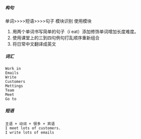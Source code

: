 ##### 构句

单词>>>>短语>>>>句子 模块识别 使用模块

1. 用两个单词书写简单的句子（i eat）添加修饰单词增加长度难度。
2. 使用课堂上的三到四句例句打乱顺序重新组合
3. 将日常中文翻译成英文

##### 词汇

```
Work in 
Emails
Write
Customers
Mettings
Team
Meet
Go to
```

##### 短语

```
主语 + 动词 + 很多 + 宾语
I meet lots of customers.
I write lots of emails
```

